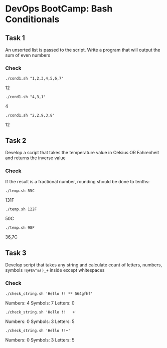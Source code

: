 # DevOps BootCamp: Bash Conditionals

## Task 1
An unsorted list is passed to the script. Write a program that will output the sum of even numbers

### Check
`./cond1.sh "1,2,3,4,5,6,7"`

12

`./cond1.sh "4,3,1"`

4

`./cond1.sh "2,2,9,3,8"`

12

## Task 2
Develop a script that takes the temperature value in Celsius OR Fahrenheit and returns the inverse value

### Check
If the result is a fractional number, rounding should be done to tenths:

`./temp.sh 55C`

131F

`./temp.sh 122F`

50C

`./temp.sh 98F`

36,7C


## Task 3
Develop script that takes any string and calculate count of letters, numbers, symbols `!@#$%^&()_+` inside except whitespaces

### Check

`./check_ctring.sh 'Hello !! ** 564gfhf'`

Numbers: 4 Symbols: 7 Letters: 0

`./check_string.sh 'Hello !!   +'`

Numbers: 0 Symbols: 3 Letters: 5

`./check_string.sh 'Hello !!+'`

Numbers: 0 Symbols: 3 Letters: 5